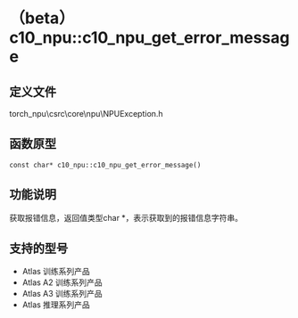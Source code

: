 # （beta）c10_npu::c10_npu_get_error_message

## 定义文件

torch_npu\csrc\core\npu\NPUException.h

## 函数原型

```
const char* c10_npu::c10_npu_get_error_message()
```

## 功能说明

获取报错信息，返回值类型char \*，表示获取到的报错信息字符串。

## 支持的型号

- <term>Atlas 训练系列产品</term>
- <term>Atlas A2 训练系列产品</term>
- <term>Atlas A3 训练系列产品</term>
- <term>Atlas 推理系列产品</term>

